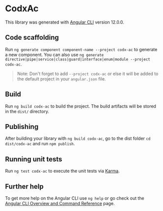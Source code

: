 # CodxAc

This library was generated with [Angular CLI](https://github.com/angular/angular-cli) version 12.0.0.

## Code scaffolding

Run `ng generate component component-name --project codx-ac` to generate a new component. You can also use `ng generate directive|pipe|service|class|guard|interface|enum|module --project codx-ac`.
> Note: Don't forget to add `--project codx-ac` or else it will be added to the default project in your `angular.json` file. 

## Build

Run `ng build codx-ac` to build the project. The build artifacts will be stored in the `dist/` directory.

## Publishing

After building your library with `ng build codx-ac`, go to the dist folder `cd dist/codx-ac` and run `npm publish`.

## Running unit tests

Run `ng test codx-ac` to execute the unit tests via [Karma](https://karma-runner.github.io).

## Further help

To get more help on the Angular CLI use `ng help` or go check out the [Angular CLI Overview and Command Reference](https://angular.io/cli) page.
